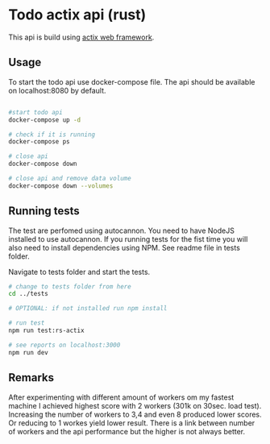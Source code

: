 # Todo actix api (rust)

This api is build using [actix web framework](https://github.com/actix/actix-web).

## Usage

To start the todo api use docker-compose file. The api should be available on localhost:8080 by default.

```bash

#start todo api
docker-compose up -d

# check if it is running
docker-compose ps

# close api
docker-compose down

# close api and remove data volume
docker-compose down --volumes

```

## Running tests

The test are perfomed using autocannon. You need to have NodeJS installed to use autocannon. If you running tests for the fist time you will also need to install dependencies using NPM. See readme file in tests folder.

Navigate to tests folder and start the tests.

```bash
# change to tests folder from here
cd ../tests

# OPTIONAL: if not installed run npm install

# run test
npm run test:rs-actix

# see reports on localhost:3000
npm run dev
```

## Remarks

After experimenting with different amount of workers om my fastest machine I achieved highest score with 2 workers (301k on 30sec. load test). Increasing the number of workers to 3,4 and even 8 produced lower scores. Or reducing to 1 workes yield lower result. There is a link between number of workers and the api performance but the higher is not always better.
